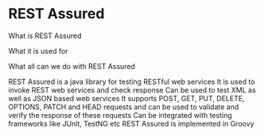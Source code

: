 # REST Assured
What is REST Assured

What it is used for

What all can we do with REST Assured

REST Assured is a java library for testing RESTful web services
It is used to invoke REST web services and check response
Can be used to test XML as well as JSON based web services
It supports POST, GET, PUT, DELETE, OPTIONS, PATCH and HEAD requests and can be used to validate and verify the response of these requests
Can be integrated with testing frameworks like JUnit, TestNG etc
REST Assured is implemented in Groovy